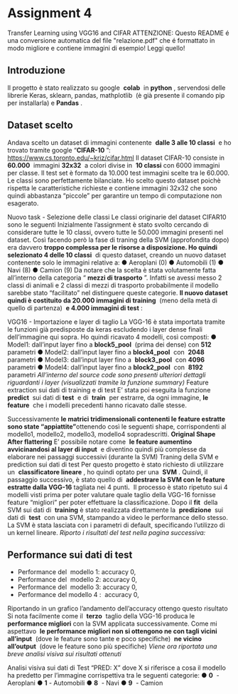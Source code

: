 # Assignment 4
Transfer Learning using VGG16 and CIFAR
ATTENZIONE: Questo README é una conversione automatica del file "relazione.pdf" che é formattato in modo migliore e contiene immagini di esempio! Leggi quello!

## Introduzione

Il progetto è stato realizzato su google ​ **colab** ​ in ​ **python** ​, servendosi delle librerie Keras,
sklearn, pandas, mathplotlib​ ​ (è già presente il comando pip per installarla) e ​ **Pandas** ​.

## Dataset scelto

Andava scelto un dataset di immagini contenente ​ **dalle 3 alle 10 classi** ​ e ho trovato tramite
google “​ **CIFAR-10** ​”: ​https://www.cs.toronto.edu/~kriz/cifar.html
Il dataset CIFAR-10 consiste in ​ **60.000** ​ immagini ​ **32x32** ​ a colori divise in ​ **10 classi** ​ con 6000
immagini per classe. Il test set è formato da 10.000 test immagini scelte tra le 60.000.
Le classi sono perfettamente bilanciate.
Ho scelto questo dataset poichè rispetta le caratteristiche richieste e contiene immagini
32x32 che sono quindi abbastanza “piccole” per garantire un tempo di computazione non
esagerato.


Nuovo task - Selezione delle classi
Le classi originarie del dataset CIFAR10 sono le seguenti
Inizialmente l’assignment è stato svolto cercando di considerare tutte le 10 classi, ovvero
tutte le 50.000 immagini presenti nel dataset. Così facendo però la fase di traning della SVM
(approfondita dopo) era davvero​ **troppo complessa per le risorse a disposizione.
Ho quindi selezionato 4 delle 10 classi** ​ di questo dataset, creando un nuovo dataset
contenente solo le immagini relative a:
● Aeroplani (0)
● Automobili (1)
● Navi (8)
● Camion (9)
Da notare che la scelta è stata volutamente fatta all’interno della categoria “​ **mezzi di
trasporto** ​”. Infatti se avessi messo 2 classi di animali e 2 classi di mezzi di trasporto
probabilmente il modello sarebbe stato “facilitato” nel distinguere queste categorie.
**Il nuovo dataset quindi è costituito da 20.000 immagini di training** ​ (meno della metà di
quello di partenza) ​ **e 4.000 immagini di test** ​:


VGG16 - Importazione e layer di taglio
La VGG-16 è stata importata tramite le funzioni già predisposte da keras escludendo i layer
dense finali dell’immagine qui sopra.
Ho quindi ricavato 4 modelli, così composti:
● Model1: dall’input layer fino a ​ **block5_pool** ​ (prima dei dense) con ​ **512** ​ parametri
● Model2: dall’input layer fino a ​ **block4_pool** ​ con ​ **2048** ​ parametri
● Model3: dall’input layer fino a ​ **block3_pool** ​ con ​ **4096** ​ parametri
● Model4: dall’input layer fino a ​ **block2_pool** ​ con ​ **8192** ​ parametri
_All’interno del source code sono presenti ulteriori dettagli riguardanti i layer (visualizzati
tramite la funzione summary)_
Feature extraction sui dati di training e di test
E’ stata poi eseguita la funzione ​ **predict** ​ sui dati di ​ **test** ​ e di ​ **train** ​ per estrarre, da ogni
immagine,​ **le feature** ​ che i modelli precedenti hanno ricavato dalle stesse.


Successivamente​ **le matrici tridimensionali contenenti le feature estratte** ​ ​ **sono state
“appiattite”** ​ottenendo così le seguenti shape, corrispondenti al modello1, modello2,
modello3, modello4 sopradescritti.
**Original Shape
After flattering**
E’ possibile notare come ​ **le feature aumentino avvicinandosi al layer di input** ​ e diventino
quindi più complesse da elaborare nei passaggi successivi (durante la SVM)
Traning della SVM e prediction sui dati di test
Per questo progetto è stato richiesto di utilizzare un ​ **classificatore lineare** ​, ho quindi optato
per una ​ **SVM** ​.
Quindi, il passaggio successivo, è stato quello di ​ **addestrare la SVM con le feature
estratte dalla VGG-16** ​tagliata nei 4 punti​**.** ​ Il processo è stato ripetuto sui 4 modelli visti
prima per poter valutare quale taglio della VGG-16 fornisse feature “migliori” per poter
effettuare la classificazione.
Dopo il ​ **fit** ​ della SVM sui dati di ​ **training** ​ è stato realizzata direttamente la ​ **predizione** ​ sui dati
di ​ **test** ​ con una SVM, stampando a video le performance dello stesso.
La SVM è stata lasciata con i parametri di default, specificando l’utilizzo di un kernel lineare.
_Riporto i risultati del test nella pagina successiva:_


## Performance sui dati di test

- Performance del ​ modello 1: accuracy 0,
- Performance del ​ modello 2: accuracy 0,
- Performance del ​ modello 3: accuracy 0,
- Performance del​ modello 4 ​: ​ accuracy 0,


Riportando in un grafico l’andamento dell’accuracy ottengo questo risultato
Si nota facilmente come il ​ **terzo** ​ taglio della VGG-16 produca le ​ **performance migliori** ​con
la SVM applicata successivamente.
Come mi aspettavo ​ **le performance migliori non si ottengono ne con tagli vicini
all’input** ​ (dove le feature sono tante e poco specifiche) ​ **ne vicino all’output** ​ (dove le feature
sono più specifiche)
_Viene ora riportata una breve analisi visiva sui risultati ottenuti_


Analisi visiva sui dati di Test
“PRED: X” dove X si riferisce a cosa il modello ha predetto per l’immagine corrispettiva tra le
seguenti categorie:
● **0** ​ - Aeroplani
● **1** ​- Automobili
● **8** ​ - Navi
● **9** ​ - Camion


